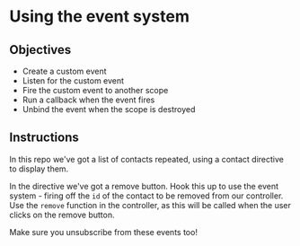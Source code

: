 # Using the event system

## Objectives

- Create a custom event
- Listen for the custom event
- Fire the custom event to another scope
- Run a callback when the event fires
- Unbind the event when the scope is destroyed

## Instructions

In this repo we've got a list of contacts repeated, using a contact directive to display them.

In the directive we've got a remove button. Hook this up to use the event system - firing off the `id` of the contact to be removed from our controller. Use the `remove` function in the controller, as this will be called when the user clicks on the remove button.

Make sure you unsubscribe from these events too!

